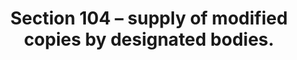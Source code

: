 ---
title: "Section 104 – supply of modified copies by designated bodies."
draft: false
exceptions:
- info53b
memberstates:
- IE
score: 3
compensation:
- 
remarks: |
 Implementation is limited to provision of modified copies of a work to a person with a disability.  
 Designated bodies – see Copyright and Related Rights (Provision of Modified Works) (Designated Bodies) Order, 2000, S.I No. 406 of 2000.  All organisations and establishments making and supplying works modified in order to meet the special needs of persons who have a physical or mental disability, and which are not established or conducted for profit or controlled by a body established or conducted for profit, are designated as bodies for the purposes of section 104 of the Act.


link: ""
---